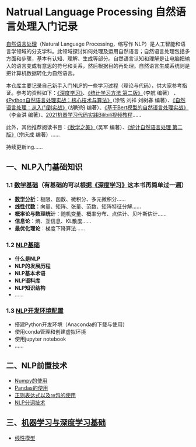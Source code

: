 # Natrual Language Processing 自然语言处理入门记录
[自然语言处理](https://zh.wikipedia.org/wiki/%E8%87%AA%E7%84%B6%E8%AF%AD%E8%A8%80%E5%A4%84%E7%90%86)（Natural Language Processing，缩写作 NLP）是人工智能和语言学领域的分支学科。此领域探讨如何处理及运用自然语言；自然语言处理包括多方面和步骤，基本有认知、理解、生成等部分。自然语言认知和理解是让电脑把输入的语言变成有意思的符号和关系，然后根据目的再处理。自然语言生成系统则是把计算机数据转化为自然语言。

本仓库主要记录自己新手入门NLP的一些学习过程（理论与代码），供大家参考指证。参考的资料如下：[《深度学习》](https://github.com/MingchaoZhu/DeepLearning/blob/master/DL%E4%B8%AD%E6%96%87.pdf)、[《统计学习方法 第二版》](https://item.jd.com/12522197.html)（李航 编著） 、[《Python自然语言处理实战：核心技术与算法》](https://item.jd.com/12375644.html)（涂铭 刘祥 刘树春 编著）、[《自然语言处理：从入门到实战》](https://item.jd.com/12874424.html)（胡盼盼 编著）、[《基于Bert模型的自然语言处理实战》](https://item.jd.com/13357124.html)（李金洪 编著）、[2021机器学习代码实践Bilibili视频教程](https://www.bilibili.com/video/BV14p4y1h7ay?spm_id_from=333.999.0.0)......

此外，其他推荐阅读书目：[《数学之美》](https://item.jd.com/12646983.html)（吴军 编著）、[《统计自然语言处理 第二版》](https://item.jd.com/12646701.html)（宗庆成 编著）......

持续更新ing......

## 一、NLP入门基础知识
### 1.1 [数学基础](https://github.com/Serendipity-zyf/Natrual-Language-Processing/tree/main/%E6%95%B0%E5%AD%A6%E5%9F%BA%E7%A1%80Basic_Math)（有基础的可以根据[《深度学习》](https://github.com/MingchaoZhu/DeepLearning/blob/master/DL%E4%B8%AD%E6%96%87.pdf)这本书再简单过一遍）
* **[数学分析](https://github.com/Serendipity-zyf/Natrual-Language-Processing/blob/main/%E6%95%B0%E5%AD%A6%E5%9F%BA%E7%A1%80Basic_Math/NLP%E6%95%B0%E5%AD%A6%E5%88%86%E6%9E%90%E5%9F%BA%E7%A1%80/NLP%E6%95%B0%E5%AD%A6%E5%88%86%E6%9E%90%E5%9F%BA%E7%A1%80.pdf)**：极限、函数、微积分、多元微积分......
* **[线性代数](https://github.com/Serendipity-zyf/Natrual-Language-Processing/tree/main/%E6%95%B0%E5%AD%A6%E5%9F%BA%E7%A1%80Basic_Math/%E7%BA%BF%E6%80%A7%E4%BB%A3%E6%95%B0)**：向量、矩阵、张量、范数、矩阵特征分解......
* **概率论与数理统计**：随机变量、概率分布、点估计、贝叶斯估计......
* **信息论**：熵、互信息、KL散度......
* **最优化理论**：梯度下降算法......
### 1.2 [NLP基础](https://github.com/Serendipity-zyf/Natrual-Language-Processing/blob/main/NLP%E5%9F%BA%E7%A1%80/NLP_Chap1/NLP_Chap1.pdf)
* **什么是NLP**
* **NLP的发展历程**
* **NLP基本术语**
* **NLP语料库**
* **NLP知识结构**
* ......
### 1.3 [NLP开发环境配置](https://github.com/Serendipity-zyf/Natrual-Language-Processing/blob/main/NLP%E5%BC%80%E5%8F%91%E7%8E%AF%E5%A2%83%E6%90%AD%E5%BB%BA/Readme.md)
* 搭建Python开发环境（Anaconda的下载与使用）
* 使用conda管理和创建虚拟环境
* 使用jupyter notebook
* ......
## 二、NLP前置技术
* [Numpy的使用](https://github.com/Serendipity-zyf/Natrual-Language-Processing/tree/main/Numpy%E3%80%81Pandas%E5%9F%BA%E7%A1%80/Numpy%E5%9F%BA%E7%A1%80)
* [Pandas的使用](https://github.com/Serendipity-zyf/Natrual-Language-Processing/tree/main/Numpy%E3%80%81Pandas%E5%9F%BA%E7%A1%80/Pandas%E5%9F%BA%E7%A1%80)
* [正则表达式以及re包的使用](https://github.com/Serendipity-zyf/Natrual-Language-Processing/tree/main/NLP%E5%9F%BA%E7%A1%80/NLP_Chap2)
* [NLP分词技术](https://github.com/Serendipity-zyf/Natrual-Language-Processing/tree/main/NLP%E5%9F%BA%E7%A1%80/NLP_Chap3)

## 三、[机器学习与深度学习基础](https://github.com/Serendipity-zyf/Natrual-Language-Processing/tree/main/%E6%9C%BA%E5%99%A8%E5%AD%A6%E4%B9%A0ML)
* [线性模型](https://github.com/Serendipity-zyf/Natrual-Language-Processing/tree/main/%E6%9C%BA%E5%99%A8%E5%AD%A6%E4%B9%A0ML/Chap2%20%E7%BA%BF%E6%80%A7%E6%A8%A1%E5%9E%8B)

